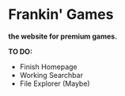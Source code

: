 # Frankin' Games
**the website for premium games.**

**TO DO:**
- Finish Homepage
- Working Searchbar
- File Explorer (Maybe)
